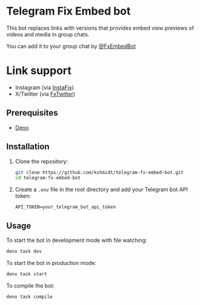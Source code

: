 # Telegram Fix Embed bot
This bot replaces links with versions that provides embed view
previews of videos and media in group chats.

You can add it to your group chat by [@FxEmbedBot](https://t.me/FxEmbedBot)

# Link support
- Instagram (via [InstaFix](https://ddinstagram.com/))
- X/Twitter (via [FxTwitter](https://github.com/FixTweet/FxTwitter))

## Prerequisites
- [Deno](https://deno.land/)

## Installation
1. Clone the repository:
   ```sh
   git clone https://github.com/kshmidt/telegram-fx-embed-bot.git
   cd telegram-fx-embed-bot
   ```

2. Create a `.env` file in the root directory and add your Telegram bot API
   token:

   ```properties
   API_TOKEN=your_telegram_bot_api_token
   ```

## Usage

To start the bot in development mode with file watching:

```sh
deno task dev
```

To start the bot in production mode:

```sh
deno task start
```

To compile the bot:

```sh
deno task compile
```